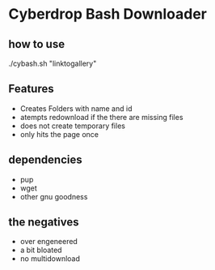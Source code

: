 # Cyberdrop Bash Downloader

## how to use
./cybash.sh "linktogallery"

## Features

-   Creates Folders with name and id
-   atempts redownload if the there are missing files
-   does not create temporary files
-   only hits the page once

## dependencies

-   pup
-   wget
-   other gnu goodness

## the negatives
- over engeneered
- a bit bloated
- no multidownload
